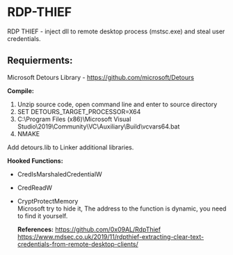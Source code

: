 # RDP-THIEF
RDP THIEF - inject dll to remote desktop process (mstsc.exe) and steal user credentials.

## Requierments:
Microsoft Detours Library - https://github.com/microsoft/Detours

**Compile:**
1. Unzip source code, open command line and enter to source directory
2. SET DETOURS_TARGET_PROCESSOR=X64
3. C:\Program Files (x86)\Microsoft Visual Studio\2019\Community\VC\Auxiliary\Build\vcvars64.bat
4. NMAKE

Add detours.lib to Linker additional libraries.

**Hooked Functions:**
- CredIsMarshaledCredentialW
- CredReadW
- CryptProtectMemory <br>
  Microsoft try to hide it, The address to the function is dynamic, you need to find it yourself.
  
  **References:**
  https://github.com/0x09AL/RdpThief
  https://www.mdsec.co.uk/2019/11/rdpthief-extracting-clear-text-credentials-from-remote-desktop-clients/
  
